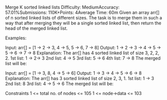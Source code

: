 Merge K sorted linked lists
Difficulty: MediumAccuracy: 57.01%Submissions: 110K+Points: 4Average Time: 60m
Given an array arr[] of n sorted linked lists of different sizes. The task is to merge them in such a way that after merging they will be a single sorted linked list, then return the head of the merged linked list.

Examples:

Input: arr[] = [1 -> 2 -> 3, 4 -> 5, 5 -> 6, 7 -> 8]
Output: 1 -> 2 -> 3 -> 4 -> 5 -> 5 -> 6 -> 7 -> 8
Explanation:
The arr[] has 4 sorted linked list of size 3, 2, 2, 2.
1st list: 1 -> 2-> 3
2nd list: 4 -> 5
3rd list: 5 -> 6
4th list: 7 -> 8
The merged list will be:
 
Input: arr[] = [1 -> 3, 8, 4 -> 5 -> 6]
Output: 1 -> 3 -> 4 -> 5 -> 6 -> 8
Explanation:
The arr[] has 3 sorted linked list of size 2, 3, 1.
1st list: 1 -> 3
2nd list: 8
3rd list: 4 -> 5 -> 6
The merged list will be:

Constraints
1 <= total no. of nodes <= 105
1 <= node->data <= 103